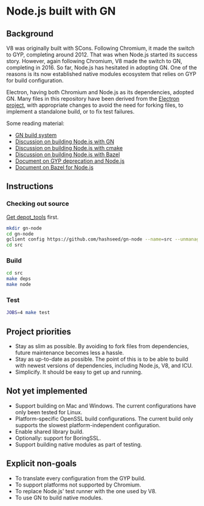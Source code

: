 # Node.js built with GN

## Background
V8 was originally built with SCons. Following Chromium, it made the switch to GYP, completing around 2012. That was when Node.js started its success story. However, again following Chromium, V8 made the switch to GN, completing in 2016. So far, Node.js has hesitated in adopting GN. One of the reasons is its now established native modules ecosystem that relies on GYP for build configuration.

Electron, having both Chromium and Node.js as its dependencies, adopted GN. Many files in this repository have been derived from the [Electron project](https://github.com/electron/node), with appropriate changes to avoid the need for forking files, to implement a standalone build, or to fix test failures.

Some reading material:
* [GN build system](https://www.chromium.org/developers/gn-build-configuration)
* [Discussion on building Node.js with GN](https://github.com/nodejs/node/issues/21410)
* [Discussion on building Node.js with cmake](https://github.com/nodejs/TSC/issues/648)
* [Discussion on building Node.js with Bazel](https://github.com/nodejs/TSC/issues/464)
* [Document on GYP deprecation and Node.js](https://docs.google.com/document/d/1gvHuesiuvLzD6X6ONddxXRxhODlOJlxgfoTNZTlKLGA/edit)
* [Document on Bazel for Node.js](https://docs.google.com/document/d/101BP4BpZoP4tsMGo4j_MhoyLv169-2Oq_HeyWykCNGc/edit)

## Instructions

### Checking out source

[Get depot_tools](https://commondatastorage.googleapis.com/chrome-infra-docs/flat/depot_tools/docs/html/depot_tools_tutorial.html#_setting_up) first.

```bash
mkdir gn-node
cd gn-node
gclient config https://github.com/hashseed/gn-node --name=src --unmanaged
cd src
```

### Build

```bash
cd src
make deps
make node
```

### Test

```bash
JOBS=4 make test
```

## Project priorities
* Stay as slim as possible. By avoiding to fork files from dependencies, future maintenance becomes less a hassle.
* Stay as up-to-date as possible. The point of this is to be able to build with newest versions of dependencies, including Node.js, V8, and ICU.
* Simplicify. It should be easy to get up and running.

## Not yet implemented
* Support building on Mac and Windows. The current configurations have only been tested for Linux.
* Platform-specific OpenSSL build configurations. The current build only supports the slowest platform-independent configuration.
* Enable shared library build.
* Optionally: support for BoringSSL.
* Support building native modules as part of testing.

## Explicit non-goals
* To translate every configuration from the GYP build.
* To support platforms not supported by Chromium.
* To replace Node.js' test runner with the one used by V8.
* To use GN to build native modules.

